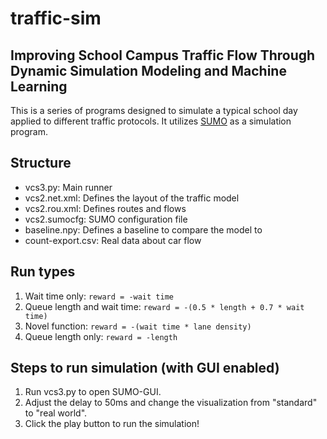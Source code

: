 # traffic-sim
## Improving School Campus Traffic Flow Through Dynamic Simulation Modeling and Machine Learning

This is a series of programs designed to simulate a typical school day applied to different traffic protocols. It utilizes [SUMO](https://sumo.dlr.de/docs/index.html) as a simulation program.

## Structure 
* vcs3.py: Main runner
* vcs2.net.xml: Defines the layout of the traffic model
* vcs2.rou.xml: Defines routes and flows
* vcs2.sumocfg: SUMO configuration file
* baseline.npy: Defines a baseline to compare the model to
* count-export.csv: Real data about car flow

## Run types
1. Wait time only: ```reward = -wait time```
2. Queue length and wait time: ```reward = -(0.5 * length + 0.7 * wait time)```
3. Novel function: ```reward = -(wait time * lane density)```
4. Queue length only: ```reward = -length```

## Steps to run simulation (with GUI enabled)
1. Run vcs3.py to open SUMO-GUI. 
2. Adjust the delay to 50ms and change the visualization from "standard" to "real world". 
3. Click the play button to run the simulation!
